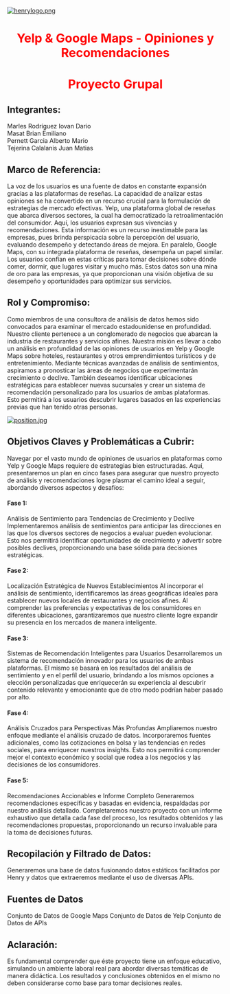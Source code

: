 [![henrylogo.png](https://i.postimg.cc/JzjbH2sC/henrylogo.png)](https://postimg.cc/hXPJHM82)
<h1 style="color:red"><center>Yelp & Google Maps - Opiniones y Recomendaciones</center></h1>
<h1 style="color:red"><center>Proyecto Grupal</center></h1>
<h2>Integrantes:</h2>
Marles Rodríguez Iovan Dario<br>
Masat Brian Emiliano<br>
Pernett Garcia Alberto Mario<br>
Tejerina Calalanis Juan Matias<br>

<h2>Marco de Referencia:</h2>
La voz de los usuarios es una fuente de datos en constante expansión gracias a las plataformas de reseñas. La capacidad de analizar estas opiniones se ha convertido en un recurso crucial para la formulación de estrategias de mercado efectivas. Yelp, una plataforma global de reseñas que abarca diversos sectores, la cual ha democratizado la retroalimentación del consumidor. Aquí, los usuarios expresan sus vivencias y recomendaciones. Esta información es un recurso inestimable para las empresas, pues brinda perspicacia sobre la percepción del usuario, evaluando desempeño y detectando áreas de mejora. En paralelo, Google Maps, con su integrada plataforma de reseñas, desempeña un papel similar. Los usuarios confían en estas críticas para tomar decisiones sobre dónde comer, dormir, que lugares visitar y mucho más. Estos datos son una mina de oro para las empresas, ya que proporcionan una visión objetiva de su desempeño y oportunidades para optimizar sus servicios.

<h2>Rol y Compromiso:</h2>
Como miembros de una consultora de análisis de datos hemos sido convocados para examinar el mercado estadounidense en profundidad. Nuestro cliente pertenece a un conglomerado de negocios que abarcan la industria de restaurantes y servicios afines. Nuestra misión es llevar a cabo un análisis en profundidad de las opiniones de usuarios en Yelp y Google Maps sobre hoteles, restaurantes y otros emprendimientos turísticos y de entretenimiento. Mediante técnicas avanzadas de análisis de sentimientos, aspiramos a pronosticar las áreas de negocios que experimentarán crecimiento o declive. También deseamos identificar ubicaciones estratégicas para establecer nuevas sucursales y crear un sistema de recomendación personalizado para los usuarios de ambas plataformas. Esto permitirá a los usuarios descubrir lugares basados en las experiencias previas que han tenido otras personas.

[![position.jpg](https://i.postimg.cc/TYF7VjXs/position.jpg)](https://postimg.cc/gnyHdZjy) 

<h2>Objetivos Claves y Problemáticas a Cubrir:</h2>
Navegar por el vasto mundo de opiniones de usuarios en plataformas como Yelp y Google Maps requiere de estrategias bien estructuradas. Aquí, presentaremos un plan en cinco fases para asegurar que nuestro proyecto de análisis y recomendaciones logre plasmar el camino ideal a seguir, abordando diversos aspectos y desafíos:

<h4>Fase 1:</h4> 
Análisis de Sentimiento para Tendencias de Crecimiento y Declive
Implementaremos análisis de sentimientos para anticipar las direcciones en las que los diversos sectores de negocios a evaluar pueden evolucionar. Esto nos permitirá identificar oportunidades de crecimiento y advertir sobre posibles declives, proporcionando una base sólida para decisiones estratégicas.

<h4>Fase 2:</h4> 
Localización Estratégica de Nuevos Establecimientos
Al incorporar el análisis de sentimiento, identificaremos las áreas geográficas ideales para establecer nuevos locales de restaurantes y negocios afines. Al comprender las preferencias y expectativas de los consumidores en diferentes ubicaciones, garantizaremos que nuestro cliente logre expandir su presencia en los mercados de manera inteligente.

<h4>Fase 3:</h4> 
Sistemas de Recomendación Inteligentes para Usuarios
Desarrollaremos un sistema de recomendación innovador para los usuarios de ambas plataformas. El mismo se basará en los resultados del análisis de sentimiento y en el perfíl del usuario, brindando a los mismos opciones a elección personalizadas que enriquecerán su experiencia al descubrir contenido relevante y emocionante que de otro modo podrían haber pasado por alto.

<h4>Fase 4:</h4> 
Análisis Cruzados para Perspectivas Más Profundas
Ampliaremos nuestro enfoque mediante el análisis cruzado de datos. Incorporaremos fuentes adicionales, como las cotizaciones en bolsa y las tendencias en redes sociales, para enriquecer nuestros insights. Esto nos permitirá comprender mejor el contexto económico y social que rodea a los negocios y las decisiones de los consumidores.

<h4>Fase 5:</h4> 
Recomendaciones Accionables e Informe Completo
Generaremos recomendaciones específicas y basadas en evidencia, respaldadas por nuestro análisis detallado. Completaremos nuestro proyecto con un informe exhaustivo que detalla cada fase del proceso, los resultados obtenidos y las recomendaciones propuestas, proporcionando un recurso invaluable para la toma de decisiones futuras.

<h2>Recopilación y Filtrado de Datos:</h2>
Generaremos una base de datos fusionando datos estáticos facilitados por Henry y datos que extraeremos mediante el uso de diversas APIs.

<h2>Fuentes de Datos</h2>
Conjunto de Datos de Google Maps
Conjunto de Datos de Yelp
Conjunto de Datos de APIs

<h2>Aclaración:</h2>
Es fundamental comprender que éste proyecto tiene un enfoque educativo, simulando un ambiente laboral real para abordar diversas temáticas de manera didáctica. Los resultados y conclusiones obtenidos en el mismo no deben considerarse como base para tomar decisiones reales. 











